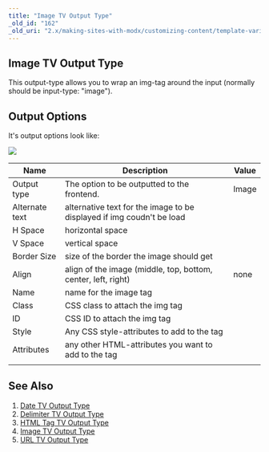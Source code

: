 ```yaml
---
title: "Image TV Output Type"
_old_id: "162"
_old_uri: "2.x/making-sites-with-modx/customizing-content/template-variables/template-variable-output-types/image-tv-output-type"
---
```


## Image TV Output Type

This output-type allows you to wrap an img-tag around the input (normally should be input-type: "image").

## Output Options

It's output options look like:

![](/download/attachments/35095498/tv-image-output-options2.png?version=1&modificationDate=1308560369000)

| Name           | Description                                                           | Value |
| -------------- | --------------------------------------------------------------------- | ----- |
| Output type    | The option to be outputted to the frontend.                           | Image |
| Alternate text | alternative text for the image to be displayed if img coudn't be load |       |
| H Space        | horizontal space                                                      |       |
| V Space        | vertical space                                                        |       |
| Border Size    | size of the border the image should get                               |       |
| Align          | align of the image (middle, top, bottom, center, left, right)         | none  |
| Name           | name for the image tag                                                |       |
| Class          | CSS class to attach the img tag                                       |       |
| ID             | CSS ID to attach the img tag                                          |       |
| Style          | Any CSS style-attributes to add to the tag                            |       |
| Attributes     | any other HTML-attributes you want to add to the tag                  |       |
|                |                                                                       |       |

## See Also

1. [Date TV Output Type](building-sites/elements/template-variables/output-types/date)
2. [Delimiter TV Output Type](building-sites/elements/template-variables/output-types/delimiter)
3. [HTML Tag TV Output Type](building-sites/elements/template-variables/output-types/html)
4. [Image TV Output Type](building-sites/elements/template-variables/output-types/image)
5. [URL TV Output Type](building-sites/elements/template-variables/output-types/url)